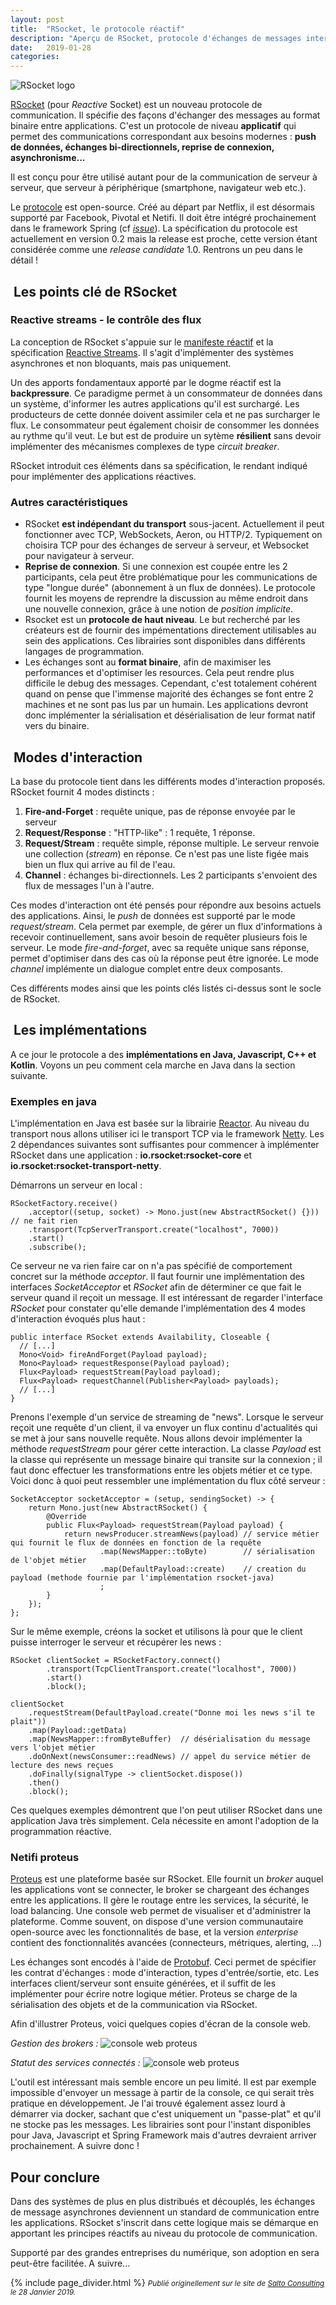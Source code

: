 ```yaml
---
layout: post
title:  "RSocket, le protocole réactif"
description: "Aperçu de RSocket, protocole d'échanges de messages inter-applications. Exemples d'implémentation en Java."
date:   2019-01-28
categories: 
---
```

![RSocket logo](/assets/rsocket/rsocket-pink.png)

[RSocket][2] (pour *Reactive* Socket) est un nouveau protocole de communication. Il spécifie des façons d'échanger des messages au format binaire entre applications. C'est un protocole de niveau **applicatif** qui permet des communications correspondant aux besoins modernes : **push de données, échanges bi-directionnels, reprise de connexion, asynchronisme...**

Il est conçu pour être utilisé autant pour de la communication de serveur à serveur, que serveur à périphérique (smartphone, navigateur web etc.).

Le [protocole][3] est open-source. Créé au départ par Netflix, il est désormais supporté par Facebook, Pivotal et Netifi. Il doit être intégré prochainement dans le framework Spring (cf *[issue][4]*). La spécification du protocole est actuellement en version 0.2 mais la release est proche, cette version étant considérée comme une *release candidate* 1.0. Rentrons un peu dans le détail !

##  Les points clé de RSocket

### Reactive streams - le contrôle des flux

La conception de RSocket s'appuie sur le [manifeste réactif][5] et la spécification [Reactive Streams][6]. Il s'agit d'implémenter des systèmes asynchrones et non bloquants, mais pas uniquement.

Un des apports fondamentaux apporté par le dogme réactif est la **backpressure**. Ce paradigme permet à un consommateur de données dans un système, d'informer les autres applications qu'il est surchargé. Les producteurs de cette donnée doivent assimiler cela et ne pas surcharger le flux. Le consommateur peut également choisir de consommer les données au rythme qu'il veut. Le but est de produire un sytème **résilient** sans devoir implémenter des mécanismes complexes de type *circuit breaker*.

RSocket introduit ces éléments dans sa spécification, le rendant indiqué pour implémenter des applications réactives.

### Autres caractéristiques

*   RSocket **est indépendant du transport** sous-jacent. Actuellement il peut fonctionner avec TCP, WebSockets, Aeron, ou HTTP/2. Typiquement on choisira TCP pour des échanges de serveur à serveur, et Websocket pour navigateur à serveur.
*   **Reprise de connexion**. Si une connexion est coupée entre les 2 participants, cela peut être problématique pour les communications de type "longue durée" (abonnement à un flux de données). Le protocole fournit les moyens de reprendre la discussion au même endroit dans une nouvelle connexion, grâce à une notion de *position implicite*. 
*   Rsocket est un **protocole de haut niveau**. Le but recherché par les créateurs est de fournir des impémentations directement utilisables au sein des applications. Ces librairies sont disponibles dans différents langages de programmation. 
*   Les échanges sont au **format binaire**, afin de maximiser les performances et d'optimiser les resources. Cela peut rendre plus difficile le debug des messages. Cependant, c'est totalement cohérent quand on pense que l'immense majorité des échanges se font entre 2 machines et ne sont pas lus par un humain. Les applications devront donc implémenter la sérialisation et désérialisation de leur format natif vers du binaire.

##  Modes d'interaction

La base du protocole tient dans les différents modes d'interaction proposés. RSocket fournit 4 modes distincts :

1.  **Fire-and-Forget** : requête unique, pas de réponse envoyée par le serveur 
2.  **Request/Response** : "HTTP-like" : 1 requête, 1 réponse. 
3.  **Request/Stream** : requête simple, réponse multiple. Le serveur renvoie une collection (*stream*) en réponse. Ce n'est pas une liste figée mais bien un flux qui arrive au fil de l'eau. 
4.  **Channel** : échanges bi-directionnels. Les 2 participants s'envoient des flux de messages l'un à l'autre.

Ces modes d'interaction ont été pensés pour répondre aux besoins actuels des applications. Ainsi, le *push* de données est supporté par le mode *request/stream*. Cela permet par exemple, de gérer un flux d'informations à recevoir continuellement, sans avoir besoin de requêter plusieurs fois le serveur. Le mode *fire-and-forget*, avec sa requête unique sans réponse, permet d'optimiser dans des cas où la réponse peut être ignorée. Le mode *channel* implémente un dialogue complet entre deux composants.

Ces différents modes ainsi que les points clés listés ci-dessus sont le socle de RSocket.

##  Les implémentations

A ce jour le protocole a des **implémentations en Java, Javascript, C++ et Kotlin**. Voyons un peu comment cela marche en Java dans la section suivante.

### Exemples en java

L'implémentation en Java est basée sur la librairie [Reactor][7]. Au niveau du transport nous allons utiliser ici le transport TCP via le framework [Netty][8]. Les 2 dépendances suivantes sont suffisantes pour commencer à implémenter RSocket dans une application : **io.rsocket:rsocket-core** et **io.rsocket:rsocket-transport-netty**.

Démarrons un serveur en local :

<pre><code class="java">RSocketFactory.receive()
    .acceptor((setup, socket) -> Mono.just(new AbstractRSocket() {})) // ne fait rien
    .transport(TcpServerTransport.create("localhost", 7000))
    .start()
    .subscribe();
</code></pre>

Ce serveur ne va rien faire car on n'a pas spécifié de comportement concret sur la méthode *acceptor*. Il faut fournir une implémentation des interfaces *SocketAcceptor* et *RSocket* afin de déterminer ce que fait le serveur quand il reçoit un message. Il est intéressant de regarder l'interface *RSocket* pour constater qu'elle demande l'implémentation des 4 modes d'interaction évoqués plus haut :

<pre><code class="java">public interface RSocket extends Availability, Closeable {
  // [...]
  Mono&lt;Void&gt; fireAndForget(Payload payload);
  Mono&lt;Payload&gt; requestResponse(Payload payload);
  Flux&lt;Payload&gt; requestStream(Payload payload);
  Flux&lt;Payload&gt; requestChannel(Publisher&lt;Payload&gt; payloads);
  // [...]
}
</code></pre>

Prenons l'exemple d'un service de streaming de "news". Lorsque le serveur reçoit une requête d'un client, il va envoyer un flux continu d'actualités qui se met à jour sans nouvelle requête. Nous allons devoir implémenter la méthode *requestStream* pour gérer cette interaction. La classe *Payload* est la classe qui représente un message binaire qui transite sur la connexion ; il faut donc effectuer les transformations entre les objets métier et ce type. Voici donc à quoi peut ressembler une implémentation du flux côté serveur :

<pre><code class="java">SocketAcceptor socketAcceptor = (setup, sendingSocket) -> {
    return Mono.just(new AbstractRSocket() {
        @Override
        public Flux&lt;Payload&gt; requestStream(Payload payload) {
            return newsProducer.streamNews(payload) // service métier qui fournit le flux de données en fonction de la requête
                    .map(NewsMapper::toByte)        // sérialisation de l'objet métier
                    .map(DefaultPayload::create)    // creation du payload (methode fournie par l'implémentation rsocket-java)
                    ;
        }
    });
};
</code></pre>

Sur le même exemple, créons la socket et utilisons là pour que le client puisse interroger le serveur et récupérer les news :

<pre><code class="java">RSocket clientSocket = RSocketFactory.connect()
        .transport(TcpClientTransport.create("localhost", 7000))
        .start()
        .block();
        
clientSocket
    .requestStream(DefaultPayload.create("Donne moi les news s'il te plait"))
    .map(Payload::getData)            
    .map(NewsMapper::fromByteBuffer)  // désérialisation du message vers l'objet métier
    .doOnNext(newsConsumer::readNews) // appel du service métier de lecture des news reçues
    .doFinally(signalType -> clientSocket.dispose())
    .then()
    .block();
</code></pre>

Ces quelques exemples démontrent que l'on peut utiliser RSocket dans une application Java très simplement. Cela nécessite en amont l'adoption de la programmation réactive.

### Netifi proteus

[Proteus][9] est une plateforme basée sur RSocket. Elle fournit un *broker* auquel les applications vont se connecter, le broker se chargeant des échanges entre les applications. Il gère le routage entre les services, la sécurité, le load balancing. Une console web permet de visualiser et d'administrer la plateforme. Comme souvent, on dispose d'une version communautaire open-source avec les fonctionnalités de base, et la version *enterprise* contient des fonctionnalités avancées (connecteurs, métriques, alerting, ...)

Les échanges sont encodés à l'aide de [Protobuf][10]. Ceci permet de spécifier les contrat d'échanges : mode d'interaction, types d'entrée/sortie, etc. Les interfaces client/serveur sont ensuite générées, et il suffit de les implémenter pour écrire notre logique métier. Proteus se charge de la sérialisation des objets et de la communication via RSocket.

Afin d'illustrer Proteus, voici quelques copies d'écran de la console web.

*Gestion des brokers :* 
![console web proteus](/assets/rsocket/proteus_broker.png)


*Statut des services connectés :* 
![console web proteus](/assets/rsocket/proteus_services.png)

L'outil est intéressant mais semble encore un peu limité. Il est par exemple impossible d'envoyer un message à partir de la console, ce qui serait très pratique en développement. Je l'ai trouvé également assez lourd à démarrer via docker, sachant que c'est uniquement un "passe-plat" et qu'il ne stocke pas les messages. Les librairies sont pour l'instant disponibles pour Java, Javascript et Spring Framework mais d'autres devraient arriver prochainement. A suivre donc !

## Pour conclure

Dans des systèmes de plus en plus distribués et découplés, les échanges de message asynchrones deviennent un standard de communication entre les applications. RSocket s'inscrit dans cette logique mais se démarque en apportant les principes réactifs au niveau du protocole de communication.

Supporté par des grandes entreprises du numérique, son adoption en sera peut-être facilitée. A suivre...

{% include page_divider.html %}
*<small>Publié originellement sur le site de [Salto Consulting](http://www.salto-consulting.com/rsocket-le-protocole-reactif/) le 28 Janvier 2019.</small>*

 [2]: http://rsocket.io/
 [3]: https://github.com/rsocket/rsocket/blob/master/Protocol.md
 [4]: https://github.com/spring-projects/spring-framework/issues/21292
 [5]: https://www.reactivemanifesto.org/
 [6]: http://www.reactive-streams.org/
 [7]: https://projectreactor.io/
 [8]: https://netty.io/
 [9]: https://www.netifi.com/proteus
 [10]: https://developers.google.com/protocol-buffers/
 